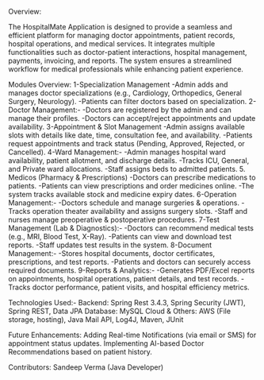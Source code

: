 
Overview:

The HospitalMate Application is designed to provide a seamless and efficient platform for managing doctor appointments, patient records, hospital operations, and medical services. It integrates multiple functionalities such as doctor-patient interactions, hospital management, payments, invoicing, and reports. The system ensures a streamlined workflow for medical professionals while enhancing patient experience.

Modules Overview:
1-Specialization Management
 -Admin adds and manages doctor specializations (e.g., Cardiology, Orthopedics, General Surgery, Neurology).
 -Patients can filter doctors based on specialization.
2-Doctor Management:-
 -Doctors are registered by the admin and can manage their profiles.
 -Doctors can accept/reject appointments and update availability.
3-Appointment & Slot Management
 -Admin assigns available slots with details like date, time, consultation fee, and availability.
 -Patients request appointments and track status (Pending, Approved, Rejected, or Cancelled).
4-Ward Management:-
 -Admin manages hospital ward availability, patient allotment, and discharge details.
 -Tracks ICU, General, and Private ward allocations.
 -Staff assigns beds to admitted patients.
5. Medicos (Pharmacy & Prescriptions)
 -Doctors can prescribe medications to patients.
 -Patients can view prescriptions and order medicines online.
 -The system tracks available stock and medicine expiry dates.
6-Operation Management:-
 -Doctors schedule and manage surgeries & operations.
-Tracks operation theater availability and assigns surgery slots.
-Staff and nurses manage preoperative & postoperative procedures.
7-Test Management (Lab & Diagnostics):-
 -Doctors can recommend medical tests (e.g., MRI, Blood Test, X-Ray).
 -Patients can view and download test reports.
 -Staff updates test results in the system.
8-Document Management:-
 -Stores hospital documents, doctor certificates, prescriptions, and test reports.
 -Patients and doctors can securely access required documents.
9-Reports & Analytics:-
 -Generates PDF/Excel reports on appointments, hospital operations, patient details, and test records.
 -Tracks doctor performance, patient visits, and hospital efficiency metrics.

Technologies Used:-
Backend: Spring Rest 3.4.3, Spring Security (JWT), Spring REST, Data JPA
Database: MySQL
Cloud & Others: AWS (File storage, hosting), Java Mail API, Log4J, Maven, JUnit

Future Enhancements:
Adding Real-time Notifications (via email or SMS) for appointment status updates.
Implementing AI-based Doctor Recommendations based on patient history.

Contributors:
Sandeep Verma (Java Developer)
